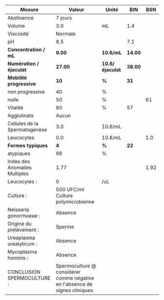 |            Mesure           |                                   Valeur                                  |      Unité      |   BIN   | BSN|
|-----------------------------|---------------------------------------------------------------------------|-----------------|---------|----|
|          Abstinence         |                                  7 jours                                  |                 |         |    |
|            Volume           |                                    3.0                                    |        mL       |   1.4   |    |
|          Viscosité          |                                  Normale                                  |                 |         |    |
|              pH             |                                    8.5                                    |                 |   7.1   |    |
|    **Concentration / mL**   |                                  **9.00**                                 |   **10.6/mL**   |**14.00**|    |
|  **Numération / éjaculat**  |                                 **27.00**                                 |**10.6/éjaculat**|**38.00**|    |
|   **Mobilité progressive**  |                                   **10**                                  |      **%**      |  **31** |    |
|       non progressive       |                                     40                                    |        %        |         |    |
|            nulle            |                                     50                                    |        %        |         | 61 |
|           Vitalité          |                                     80                                    |        %        |    57   |    |
|         Agglutinats         |                                   Aucun                                   |                 |         |    |
|Cellules de la Spermatogénèse|                                    3.0                                    |     10.6/mL     |         |    |
|          Leucocytes         |                                    0.0                                    |     10.6/mL     |         | 1.0|
|     **Formes typiques**     |                                   **4**                                   |      **%**      |  **22** |    |
|          atypiques          |                                     96                                    |        %        |         |    |
|Index des Anomalies Multiples|                                    1.77                                   |                 |         |1.92|
|         Leucocytes :        |                                     0                                     |       /uL       |         |    |
|          Culture :          |                     500 UFC/ml Culture polymicrobienne                    |                 |         |    |
|   Neisseria gonorrhoeae :   |                                  Absence                                  |                 |         |    |
|   Origine du prélèvement :  |                                   Sperme                                  |                 |         |    |
|   Ureaplasma urealyticum :  |                                  Absence                                  |                 |         |    |
|     Mycoplasma hominis :    |                                  Absence                                  |                 |         |    |
|  CONCLUSION SPERMOCULTURE : |Spermoculture @ considérer comme négative en l'absence de signes cliniques.|                 |         |    |